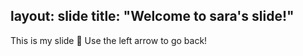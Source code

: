 layout: slide
title: "Welcome to sara's slide!"
---
This is my slide :tada:
Use the left arrow to go back!

